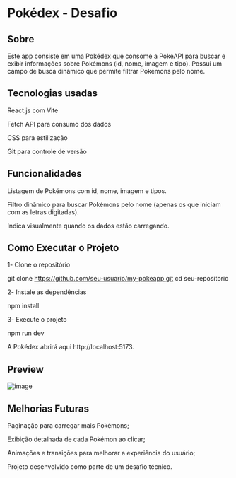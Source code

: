 # Pokédex - Desafio 

## Sobre

Este app consiste em uma Pokédex que consome a PokeAPI para buscar e exibir informações sobre Pokémons (id, nome, imagem e tipo). Possui um campo de busca dinâmico que permite filtrar Pokémons pelo nome.

## Tecnologias usadas

React.js com Vite

Fetch API para consumo dos dados

CSS para estilização

Git para controle de versão

## Funcionalidades

Listagem de Pokémons com id, nome, imagem e tipos.

Filtro dinâmico para buscar Pokémons pelo nome (apenas os que iniciam com as letras digitadas).

Indica visualmente quando os dados estão carregando.

## Como Executar o Projeto

1️- Clone o repositório

git clone https://github.com/seu-usuario/my-pokeapp.git
cd seu-repositorio

2️- Instale as dependências

npm install

3️- Execute o projeto

npm run dev

A Pokédex abrirá aqui http://localhost:5173.

## Preview
![image](https://github.com/user-attachments/assets/a1e1d8d8-7dab-4d64-b59e-834fb50446fd)




## Melhorias Futuras

Paginação para carregar mais Pokémons;

Exibição detalhada de cada Pokémon ao clicar;

Animações e transições para melhorar a experiência do usuário;

Projeto desenvolvido como parte de um desafio técnico.

